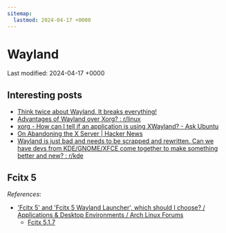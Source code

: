 ```yaml
---
sitemap:
  lastmod: 2024-04-17 +0000
---
```


# Wayland

Last modified: 2024-04-17 +0000

## Interesting posts

- [Think twice about Wayland. It breaks everything!](https://gist.github.com/probonopd/9feb7c20257af5dd915e3a9f2d1f2277)
- [Advantages of Wayland over Xorg? : r/linux](https://www.reddit.com/r/linux/comments/fbxxu6/advantages_of_wayland_over_xorg/)
- [xorg - How can I tell if an application is using XWayland? - Ask Ubuntu](https://askubuntu.com/questions/1393618/how-can-i-tell-if-an-application-is-using-xwayland)
- [On Abandoning the X Server \| Hacker News](https://news.ycombinator.com/item?id=24920183)
- [Wayland is just bad and needs to be scrapped and rewritten. Can we have devs from KDE/GNOME/XFCE come together to make something better and new? : r/kde](https://www.reddit.com/r/kde/comments/176jzrc/wayland_is_just_bad_and_needs_to_be_scrapped_and/)

## Fcitx 5

*References*:

- ['Fcitx 5' and 'Fcitx 5 Wayland Launcher', which should I choose? / Applications & Desktop Environments / Arch Linux Forums](https://bbs.archlinux.org/viewtopic.php?id=292049)
  - [Fcitx 5.1.7](https://groups.google.com/g/fcitx-announce/c/K7W1ATH2Viw)
